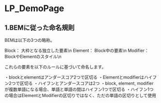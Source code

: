 # LP\_DemoPage

## 1.BEMに従った命名規則

BEMは以下の3つの略称。

Block： 大枠となる独立した要素\n
Element： Block中の要素\n
Modifier： BlockやElementのスタイル\n

これらの要素を以下のルールに基づいて命名します。

・blockとelementはアンダースコア2つで区切る
・Elementとmodifierはハイフン2つで区切る
・ハイフンとアンダースコアは2つ
・block, element, modifierが複数単語になる場合、単語と単語の間はハイフン1つで区切る
・ハイフン1つの場合はElementとModifierの区切りではなく、ただの単語の区切りとして使用

